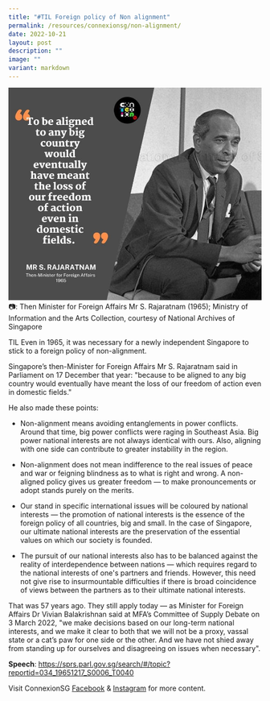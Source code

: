 ```yaml
---
title: "#TIL Foreign policy of Non alignment"
permalink: /resources/connexionsg/non-alignment/
date: 2022-10-21
layout: post
description: ""
image: ""
variant: markdown
---
```

![](/images/connexionsg/2022/raja.jpg)📷: Then Minister for Foreign Affairs Mr S. Rajaratnam (1965); Ministry of Information and the Arts Collection, courtesy of National Archives of Singapore

TIL Even in 1965, it was necessary for a newly independent Singapore to stick to a foreign policy of non-alignment.

Singapore’s then-Minister for Foreign Affairs Mr S. Rajaratnam said in Parliament on 17 December that year: "because to be aligned to any big country would eventually have meant the loss of our freedom of action even in domestic fields."

He also made these points:

* Non-alignment means avoiding entanglements in power conflicts. Around that time, big power conflicts were raging in Southeast Asia. Big power national interests are not always identical with ours. Also, aligning with one side can contribute to greater instability in the region.  

*  Non-alignment does not mean indifference to the real issues of peace and war or feigning blindness as to what is right and wrong. A non-aligned policy gives us greater freedom — to make pronouncements or adopt stands purely on the merits.  
  
*  Our stand in specific international issues will be coloured by national interests — the promotion of national interests is the essence of the foreign policy of all countries, big and small. In the case of Singapore, our ultimate national interests are the preservation of the essential values on which our society is founded.  
  
*  The pursuit of our national interests also has to be balanced against the reality of interdependence between nations — which requires regard to the national interests of one's partners and friends. However, this need not give rise to insurmountable difficulties if there is broad coincidence of views between the partners as to their ultimate national interests.

That was 57 years ago. They still apply today — as Minister for Foreign Affairs Dr Vivian Balakrishnan said at MFA’s Committee of Supply Debate on 3 March 2022, "we make decisions based on our long-term national interests, and we make it clear to both that we will not be a proxy, vassal state or a cat’s paw for one side or the other. And we have not shied away from standing up for ourselves and disagreeing on issues when necessary".

**Speech**: https://sprs.parl.gov.sg/search/#/topic?reportid=034_19651217_S0006_T0040 

Visit ConnexionSG [Facebook](https://www.facebook.com/ConnexionSG) & [Instagram](https://www.instagram.com/connexionsg/) for more content.